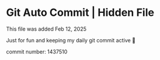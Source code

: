 # Git Auto Commit | Hidden File

This file was added Feb 12, 2025

Just for fun and keeping my daily git commit active 🤪

commit number: 1437510
